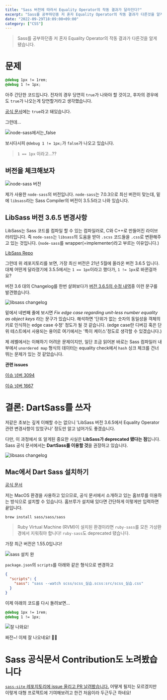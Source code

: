 ```yaml
---
title: "Sass 버전에 따라서 Equality Operator의 작동 결과가 달라진다?"
excerpt: "Sass를 공부하던중 저 혼자 Equality Operator의 작동 결과가 다른것을 알게 됐습니다."
date: "2022-09-29T18:09:00+09:00"
category: ["CSS"]
---
```


> Sass를 공부하던중 저 혼자 Equality Operator의 작동 결과가 다른것을 알게 됐습니다.

# 문제

```css
@debug 1px != 1rem;
@debug 1 != 1px;
```

아주 간단한 코드입니다. 전자의 경우 당연히 `true`가 나와야 할 것이고, 후자의 경우에도 `true`가 나오는게 당연할거라고 생각했습니다.

[공식 문서](https://sass-lang.com/documentation/operators/equality)에는 `true`라고 돼있습니다.

그런데...

![node-sass에서는_false](../static/img/Sass_버전에_따라서_Equality_Operator의_작동_결과가_달라진다/node-sass_왜구랩.png)

보시다시피 `@debug 1 != 1px;`가 `false`가 나오고 있습니다.

> `1 == 1px` 이라고...??

## 버전을 체크해보자

![node-sass 버전](../static/img/Sass_버전에_따라서_Equality_Operator의_작동_결과가_달라진다/node-sass_version.png)

제가 사용한 `node-sass`의 버전입니다. `node-sass`는 7.0.3으로 최신 버전이 맞는데, 밑에 `libsass`라는 Sass Compiler의 버전이 3.5.5라고 나와 있습니다.

## LibSass 버전 3.6.5 변경사항

LibSass는 Sass 코드를 컴파일 할 수 있는 컴파일러로, C와 C++로 만들어진 라이브러리입니다. 즉 `node-sass`는 `libsass`의 도움을 받아 `.scss` 코드들을 `.css`로 변환해주고 있는 것입니다. (`node-sass`를 wrapper(=implementer)라고 부르는 이유입니다.)

[LibSass Repo](https://github.com/sass/libsass)

그런데 위 레포지토리를 보면, 가장 최신 버전은 21년 5월에 올라온 버전 3.6.5 입니다. 대체 어떤게 달라졌기에 3.5.5에서는 `1 == 1px`이라고 했다가, `1 != 1px`로 바뀐걸까요?

버전 3.6 대의 Changelog를 한번 살펴보다가 [버전 3.6.5의 수정 내역](https://github.com/sass/libsass/releases/tag/3.6.5)중 이런 문구를 발견했습니다.

![libsass changelog](../static/img/Sass_버전에_따라서_Equality_Operator의_작동_결과가_달라진다/libsass_changelog.png)

밑에서 네번째 줄에 보시면 _Fix edge case regarding unit-less number equality as object keys_ 라는 문구가 있습니다. 해석하면 '단위가 없는 숫자의 동일성을 객체의 키로 인식하는 edge case 수정' 정도가 될 것 같습니다. (edge case란 디버깅 혹은 단위 테스트에서 사용되는 용어로 여기에서는 '특이 케이스'정도로 생각할 수 있겠습니다.)

제 레벨에서는 이해하기 어려운 문제이지만, 일단 조금 읽어본 바로는 Sass 컴파일러 내부에서 `unordered map` 형식의 데이터는 equality check에서 `hash` 싱크 체크를 건너 뛰는 문제가 있는 것 같았습니다.

**관련 issues**

[이슈 넘버 3094](https://github.com/sass/libsass/issues/3094)

[이슈 넘버 1667](https://github.com/sass/libsass/issues/1667)

# 결론: DartSass를 쓰자

저같은 초보는 깊게 이해할 수는 없으니 'LibSass 버전 3.6.5에서 Equality Operator 관련 변경사항이 있었구나' 정도만 알고 넘어가도 좋겠습니다.

다만, 이 과정에서 또 알게된 중요한 사실은 **LibSass가 deprecated 됐다는 점**입니다. Sass 공식 문서에서는 **DartSass를 이용할 것**을 권장하고 있습니다.

![libsass changelog](../static/img/Sass_버전에_따라서_Equality_Operator의_작동_결과가_달라진다/LibSassDeprecated.png)

## Mac에서 Dart Sass 설치하기

[공식 문서](https://sass-lang.com/install)

저는 MacOS 환경을 사용하고 있으므로, 공식 문서에서 소개하고 있는 홈브루를 이용하는 방식으로 설치할 수 있습니다. 홈브루가 설치돼 있다면 간단하게 이렇게만 입력하면 끝입니다.

```code
brew install sass/sass/sass
```

> Ruby Virtual Machine (RVM)이 설치된 환경이라면 `ruby-sass`를 모든 가상환경에서 지워줘야 합니다! `ruby-sass`도 deprecated 됐습니다.

가장 최근 버전은 1.55.0입니다!

![sass 설치 완](../static/img/Sass_버전에_따라서_Equality_Operator의_작동_결과가_달라진다/sass_설치완.png)

`package.json`의 `scripts`를 아래와 같은 형식으로 변경하고

```json
{
  "scripts": {
    "sass": "sass --watch scss/scss_실습.scss:src/scss_실습.css"
  }
}
```

이제 아래의 코드를 다시 돌려보면...

```css
@debug 1px != 1rem;
@debug 1 != 1px;
```

![잘 나와요!](../static/img/Sass_버전에_따라서_Equality_Operator의_작동_결과가_달라진다/최종결과.png)

짜잔~! 이제 잘 나오네요! 🙌🙌

# Sass 공식문서 Contribution도 노려봤습니다

[`sass-site` 레포지토리에 issue 올리고 PR 날려봤습니다.](https://github.com/sass/sass-site/pull/677) 어떻게 될지는 모르겠지만 이렇게 대형 프로젝트에 기여해보려고 한건 처음이라 두근두근 하네요!
